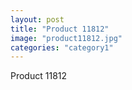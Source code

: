 ```yaml
---
layout: post
title: "Product 11812"
image: "product11812.jpg"
categories: "category1"
---
```

Product 11812
